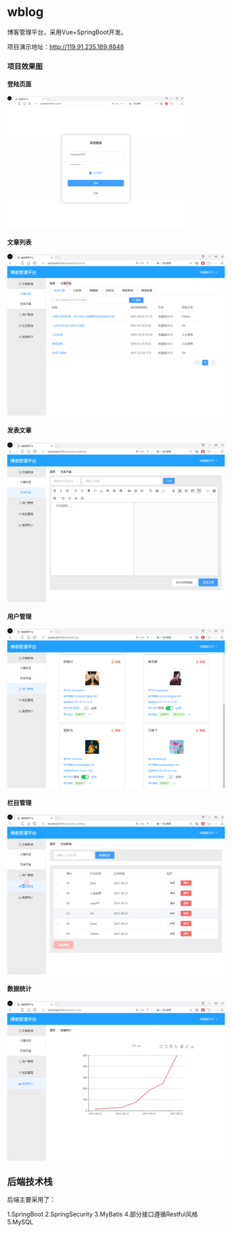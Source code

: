 # wblog
博客管理平台，采用Vue+SpringBoot开发。 

项目演示地址：http://119.91.235.189:8848

### 项目效果图  

#### 登陆页面

<img src="https://github.com/chiadngao2013/wblog/blob/master/iamges/login.png" style="zoom:40%;" />

#### 文章列表

![文章](https://github.com/chiadngao2013/wblog/blob/master/iamges/articles.png)

#### 发表文章

![](https://github.com/chiadngao2013/wblog/blob/master/iamges/post.png)
#### 用户管理
![](https://github.com/chiadngao2013/wblog/blob/master/iamges/user.png)
#### 栏目管理
![](https://github.com/chiadngao2013/wblog/blob/master/iamges/category.png)
#### 数据统计
![](https://github.com/chiadngao2013/wblog/blob/master/iamges/datastatistics.png)
## 后端技术栈

后端主要采用了： 

1.SpringBoot 
2.SpringSecurity 
3.MyBatis 
4.部分接口遵循Restful风格 
5.MySQL 
